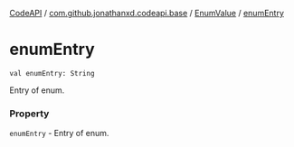 [CodeAPI](../../index.md) / [com.github.jonathanxd.codeapi.base](../index.md) / [EnumValue](index.md) / [enumEntry](.)

# enumEntry

`val enumEntry: String`

Entry of enum.

### Property

`enumEntry` - Entry of enum.